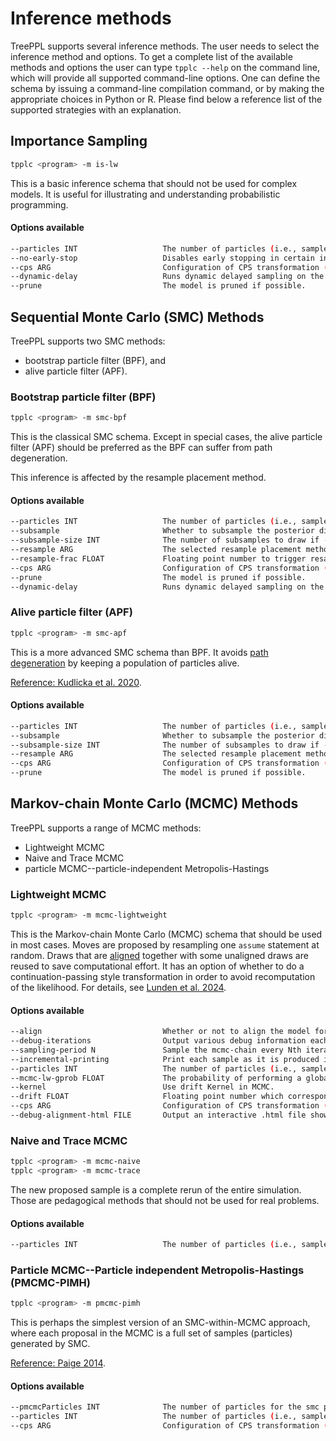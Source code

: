 # Inference methods

TreePPL supports several inference methods.
The user needs to select the inference method and options.
To get a complete list of the available methods and options the user can type `tpplc --help` on the command line, which will provide all supported command-line options.
One can define the schema by issuing a command-line compilation command, or by making the appropriate choices in Python or R.
Please find below a reference list of the supported strategies with an explanation.

## Importance Sampling

```bash
tpplc <program> -m is-lw
```

This is a basic inference schema that should not be used for complex models.
It is useful for illustrating and understanding probabilistic programming.

#### Options available

```bash
--particles INT                   The number of particles (i.e., samples or iterations). The default is 5000
--no-early-stop                   Disables early stopping in certain inference algorithms.
--cps ARG                         Configuration of CPS transformation (only applicable to certain inference algorithms). The supported options are: none, partial, and full. Default: full.
--dynamic-delay                   Runs dynamic delayed sampling on the model.
--prune                           The model is pruned if possible.
```

## Sequential Monte Carlo (SMC) Methods

TreePPL supports two SMC methods:

  - bootstrap particle filter (BPF), and
  - alive particle filter (APF).

### Bootstrap particle filter (BPF)

```bash
tpplc <program> -m smc-bpf
```

This is the classical SMC schema.
Except in special cases, the alive particle filter (APF) should be preferred as the BPF can suffer from path degeneration.

This inference is affected by the resample placement method.

#### Options available

```bash
--particles INT                   The number of particles (i.e., samples or iterations). The default is 5000
--subsample                       Whether to subsample the posterior distribution.
--subsample-size INT              The number of subsamples to draw if --subsample is selected. Default: 1
--resample ARG                    The selected resample placement method, for inference algorithms where applicable. The supported methods are: likelihood (resample immediately after all likelihood updates), align (resample after aligned likelihood updates, forces --align), and manual (sample only at manually defined resampling locations). Default: manual
--resample-frac FLOAT             Floating point number to trigger resampling for SMC-BPF when ESS is less than resampleFrac × particleCount. Default: 0.7
--cps ARG                         Configuration of CPS transformation (only applicable to certain inference algorithms). The supported options are: none, partial, and full. Default: full.
--prune                           The model is pruned if possible.
--dynamic-delay                   Runs dynamic delayed sampling on the model.
```

### Alive particle filter (APF)

```bash
tpplc <program> -m smc-apf
```

This is a more advanced SMC schema than BPF.
It avoids [path degeneration](../Explanation/path-degeneration.md) by keeping a population of particles alive.

[Reference: Kudlicka et al. 2020](https://proceedings.mlr.press/v115/kudlicka20a.html).

#### Options available

```bash
--particles INT                   The number of particles (i.e., samples or iterations). The default is 5000
--subsample                       Whether to subsample the posterior distribution.
--subsample-size INT              The number of subsamples to draw if --subsample is selected. Default: 1
--resample ARG                    The selected resample placement method, for inference algorithms where applicable. The supported methods are: likelihood (resample immediately after all likelihood updates), align (resample after aligned likelihood updates, forces --align), and manual (sample only at manually defined resampling locations). Default: manual
--cps ARG                         Configuration of CPS transformation (only applicable to certain inference algorithms). The supported options are: none, partial, and full. Default: full.
--prune                           The model is pruned if possible.
```

## Markov-chain Monte Carlo (MCMC) Methods

TreePPL supports a range of MCMC methods:

  - Lightweight MCMC
  - Naive and Trace MCMC
  - particle MCMC--particle-independent Metropolis-Hastings

### Lightweight MCMC

```bash
tpplc <program> -m mcmc-lightweight
```

This is the Markov-chain Monte Carlo (MCMC) schema that should be used in most cases.
Moves are proposed by resampling one `assume` statement at random.
Draws that are [aligned](../Explanation/alignment.md) together with some unaligned draws are reused to save computational effort.
It has an option of whether to do a continuation-passing style transformation in order to avoid recomputation of the likelihood. For details, see [Lunden et al. 2024](https://link.springer.com/chapter/10.1007/978-3-031-57267-8_12).

#### Options available

```bash
--align                           Whether or not to align the model for certain inference algorithms.
--debug-iterations                Output various debug information each iteration.
--sampling-period N               Sample the mcmc-chain every Nth iteration. Default: 1
--incremental-printing            Print each sample as it is produced instead of at the end.
--particles INT                   The number of particles (i.e., samples or iterations). The default is 5000
--mcmc-lw-gprob FLOAT             The probability of performing a global MH step (non-global means only modify a single sample in the previous trace). Default: 0.1
--kernel                          Use drift Kernel in MCMC.
--drift FLOAT                     Floating point number which corresponds to the standard deviation (sigma) of the normal distribution that will be used for the automatic drift kernel. Default: 1.
--cps ARG                         Configuration of CPS transformation (only applicable to certain inference algorithms). The supported options are: none, partial, and full. Default: full.
--debug-alignment-html FILE       Output an interactive .html file showing alignment results to the given file.
```

### Naive and Trace MCMC

```bash
tpplc <program> -m mcmc-naive
tpplc <program> -m mcmc-trace
```

The new proposed sample is a complete rerun of the entire simulation.
Those are pedagogical methods that should not be used for real problems.

#### Options available

```bash
--particles INT                   The number of particles (i.e., samples or iterations). The default is 5000
```

### Particle MCMC--Particle independent Metropolis-Hastings (PMCMC-PIMH)

```bash
tpplc <program> -m pmcmc-pimh
```

This is perhaps the simplest version of an SMC-within-MCMC approach, where each proposal in the MCMC is a full set of samples (particles) generated by SMC.

[Reference: Paige 2014](https://proceedings.mlr.press/v32/paige14.pdf).

#### Options available

```bash
--pmcmcParticles INT              The number of particles for the smc proposal computation. The default is 2
--particles INT                   The number of particles (i.e., samples or iterations). The default is 5000
--cps ARG                         Configuration of CPS transformation (only applicable to certain inference algorithms). The supported options are: none, partial, and full. Default: full.
```
